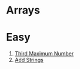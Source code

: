 # Arrays

# Easy

1. [Third Maximum Number](https://leetcode.com/problems/third-maximum-number/)
2. [Add Strings](https://leetcode.com/problems/add-strings/)